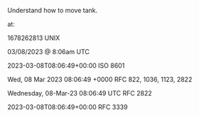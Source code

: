 Understand how to move tank.


at:

1678262813 UNIX

03/08/2023 @ 8:06am	UTC

2023-03-08T08:06:49+00:00	ISO 8601

Wed, 08 Mar 2023 08:06:49 +0000	RFC 822, 1036, 1123, 2822

Wednesday, 08-Mar-23 08:06:49 UTC	RFC 2822

2023-03-08T08:06:49+00:00	RFC 3339
